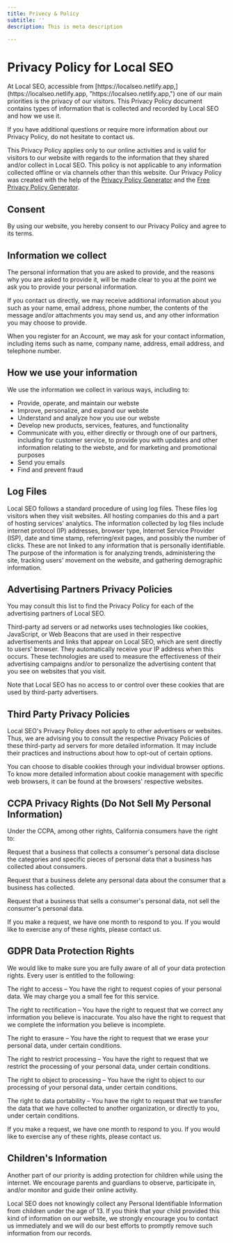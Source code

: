 ```yaml
---
title: Privecy & Policy
subtitle: ''
description: This is meta description

---
```

<h1>Privacy Policy for Local SEO</h1>

<p>At Local SEO, accessible from [https://localseo.netlify.app,](https://localseo.netlify.app, "https://localseo.netlify.app,") one of our main priorities is the privacy of our visitors. This Privacy Policy document contains types of information that is collected and recorded by Local SEO and how we use it.</p>

<p>If you have additional questions or require more information about our Privacy Policy, do not hesitate to contact us.</p>

<p>This Privacy Policy applies only to our online activities and is valid for visitors to our website with regards to the information that they shared and/or collect in Local SEO. This policy is not applicable to any information collected offline or via channels other than this website. Our Privacy Policy was created with the help of the <a href="[https://www.privacypolicygenerator.info](https://www.privacypolicygenerator.info "https://www.privacypolicygenerator.info")">Privacy Policy Generator</a> and the <a href="[https://www.generateprivacypolicy.com/#wizard](https://www.generateprivacypolicy.com/#wizard "https://www.generateprivacypolicy.com/#wizard")">Free Privacy Policy Generator</a>.</p>

<h2>Consent</h2>

<p>By using our website, you hereby consent to our Privacy Policy and agree to its terms.</p>

<h2>Information we collect</h2>

<p>The personal information that you are asked to provide, and the reasons why you are asked to provide it, will be made clear to you at the point we ask you to provide your personal information.</p>

<p>If you contact us directly, we may receive additional information about you such as your name, email address, phone number, the contents of the message and/or attachments you may send us, and any other information you may choose to provide.</p>

<p>When you register for an Account, we may ask for your contact information, including items such as name, company name, address, email address, and telephone number.</p>

<h2>How we use your information</h2>

<p>We use the information we collect in various ways, including to:</p>

<ul>

<li>Provide, operate, and maintain our webste</li>

<li>Improve, personalize, and expand our webste</li>

<li>Understand and analyze how you use our webste</li>

<li>Develop new products, services, features, and functionality</li>

<li>Communicate with you, either directly or through one of our partners, including for customer service, to provide you with updates and other information relating to the webste, and for marketing and promotional purposes</li>

<li>Send you emails</li>

<li>Find and prevent fraud</li>

</ul>

<h2>Log Files</h2>

<p>Local SEO follows a standard procedure of using log files. These files log visitors when they visit websites. All hosting companies do this and a part of hosting services' analytics. The information collected by log files include internet protocol (IP) addresses, browser type, Internet Service Provider (ISP), date and time stamp, referring/exit pages, and possibly the number of clicks. These are not linked to any information that is personally identifiable. The purpose of the information is for analyzing trends, administering the site, tracking users' movement on the website, and gathering demographic information.</p>

<h2>Advertising Partners Privacy Policies</h2>

<P>You may consult this list to find the Privacy Policy for each of the advertising partners of Local SEO.</p>

<p>Third-party ad servers or ad networks uses technologies like cookies, JavaScript, or Web Beacons that are used in their respective advertisements and links that appear on Local SEO, which are sent directly to users' browser. They automatically receive your IP address when this occurs. These technologies are used to measure the effectiveness of their advertising campaigns and/or to personalize the advertising content that you see on websites that you visit.</p>

<p>Note that Local SEO has no access to or control over these cookies that are used by third-party advertisers.</p>

<h2>Third Party Privacy Policies</h2>

<p>Local SEO's Privacy Policy does not apply to other advertisers or websites. Thus, we are advising you to consult the respective Privacy Policies of these third-party ad servers for more detailed information. It may include their practices and instructions about how to opt-out of certain options. </p>

<p>You can choose to disable cookies through your individual browser options. To know more detailed information about cookie management with specific web browsers, it can be found at the browsers' respective websites.</p>

<h2>CCPA Privacy Rights (Do Not Sell My Personal Information)</h2>

<p>Under the CCPA, among other rights, California consumers have the right to:</p>

<p>Request that a business that collects a consumer's personal data disclose the categories and specific pieces of personal data that a business has collected about consumers.</p>

<p>Request that a business delete any personal data about the consumer that a business has collected.</p>

<p>Request that a business that sells a consumer's personal data, not sell the consumer's personal data.</p>

<p>If you make a request, we have one month to respond to you. If you would like to exercise any of these rights, please contact us.</p>

<h2>GDPR Data Protection Rights</h2>

<p>We would like to make sure you are fully aware of all of your data protection rights. Every user is entitled to the following:</p>

<p>The right to access – You have the right to request copies of your personal data. We may charge you a small fee for this service.</p>

<p>The right to rectification – You have the right to request that we correct any information you believe is inaccurate. You also have the right to request that we complete the information you believe is incomplete.</p>

<p>The right to erasure – You have the right to request that we erase your personal data, under certain conditions.</p>

<p>The right to restrict processing – You have the right to request that we restrict the processing of your personal data, under certain conditions.</p>

<p>The right to object to processing – You have the right to object to our processing of your personal data, under certain conditions.</p>

<p>The right to data portability – You have the right to request that we transfer the data that we have collected to another organization, or directly to you, under certain conditions.</p>

<p>If you make a request, we have one month to respond to you. If you would like to exercise any of these rights, please contact us.</p>

<h2>Children's Information</h2>

<p>Another part of our priority is adding protection for children while using the internet. We encourage parents and guardians to observe, participate in, and/or monitor and guide their online activity.</p>

<p>Local SEO does not knowingly collect any Personal Identifiable Information from children under the age of 13. If you think that your child provided this kind of information on our website, we strongly encourage you to contact us immediately and we will do our best efforts to promptly remove such information from our records.</p>
